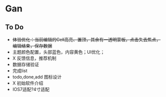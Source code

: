 # Gan

## To Do
* ~~体验优化：当前编辑的Cell高亮、置顶，其余有一透明蒙板，点击失去焦点，编辑结束，保存数据~~
* 主题颜色配置，头部蓝色，内容黄色；UI优化；
* X 反馈信息，推荐机制
* 数据存储验证
* 完成list
* todo,done,add 图标设计
* X 初始软件介绍
* IOS7适配?4寸适配